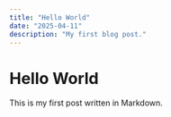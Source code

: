 ```yaml
---
title: "Hello World"
date: "2025-04-11"
description: "My first blog post."
---
```


# Hello World

This is my first post written in Markdown.
